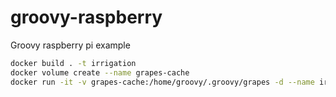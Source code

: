 # groovy-raspberry
Groovy raspberry pi example

```sh
docker build . -t irrigation
docker volume create --name grapes-cache
docker run -it -v grapes-cache:/home/groovy/.groovy/grapes -d --name irrigation -v /sys:/sys -u root irrigation
```

